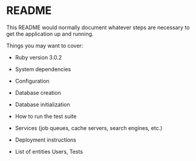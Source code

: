 # README

This README would normally document whatever steps are necessary to get the
application up and running.

Things you may want to cover:

* Ruby version
3.0.2
* System dependencies

* Configuration

* Database creation

* Database initialization

* How to run the test suite

* Services (job queues, cache servers, search engines, etc.)

* Deployment instructions

* List of entities
Users, Tests

